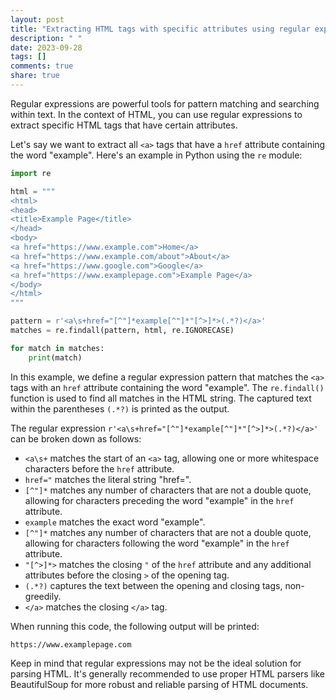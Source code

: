 ```yaml
---
layout: post
title: "Extracting HTML tags with specific attributes using regular expressions"
description: " "
date: 2023-09-28
tags: []
comments: true
share: true
---
```


Regular expressions are powerful tools for pattern matching and searching within text. In the context of HTML, you can use regular expressions to extract specific HTML tags that have certain attributes. 

Let's say we want to extract all `<a>` tags that have a `href` attribute containing the word "example". Here's an example in Python using the `re` module:

```python
import re

html = """
<html>
<head>
<title>Example Page</title>
</head>
<body>
<a href="https://www.example.com">Home</a>
<a href="https://www.example.com/about">About</a>
<a href="https://www.google.com">Google</a>
<a href="https://www.examplepage.com">Example Page</a>
</body>
</html>
"""

pattern = r'<a\s+href="[^"]*example[^"]*"[^>]*>(.*?)</a>'
matches = re.findall(pattern, html, re.IGNORECASE)

for match in matches:
    print(match)
```
In this example, we define a regular expression pattern that matches the `<a>` tags with an `href` attribute containing the word "example". The `re.findall()` function is used to find all matches in the HTML string. The captured text within the parentheses `(.*?)` is printed as the output.

The regular expression `r'<a\s+href="[^"]*example[^"]*"[^>]*>(.*?)</a>'` can be broken down as follows:

- `<a\s+` matches the start of an `<a>` tag, allowing one or more whitespace characters before the `href` attribute.
- `href="` matches the literal string "href=".
- `[^"]*` matches any number of characters that are not a double quote, allowing for characters preceding the word "example" in the `href` attribute.
- `example` matches the exact word "example".
- `[^"]*` matches any number of characters that are not a double quote, allowing for characters following the word "example" in the `href` attribute.
- `"[^>]*>` matches the closing `"` of the `href` attribute and any additional attributes before the closing `>` of the opening tag.
- `(.*?)` captures the text between the opening and closing tags, non-greedily.
- `</a>` matches the closing `</a>` tag.

When running this code, the following output will be printed:
```
https://www.examplepage.com
```

Keep in mind that regular expressions may not be the ideal solution for parsing HTML. It's generally recommended to use proper HTML parsers like BeautifulSoup for more robust and reliable parsing of HTML documents.